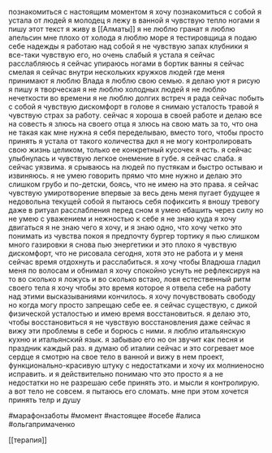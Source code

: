 
познакомиться с настоящим моментом
я хочу познакомиться с собой
я устала от людей
я молодец
я лежу в ванной 
я чувствую тепло ногами
я пишу этот текст 
я живу в [[Алматы]]
я не люблю гранат
я люблю апельсин
мне плохо от холода
я люблю море
я тестировщица
я подаю себе надежды
я работаю над собой
я не чувствую запах клубники
я все-таки чувствую его, но очень слабый
я устала
я сейчас расслабляюсь
я сейчас упираюсь ногами в бортик ванны
я сейчас смелая
я сейчас внутри нескольких кружков людей где меня принимают
я люблю Влада
я люблю свою семью.
я  делаю уют
я рисую 
я пишу
я творческая 
я не люблю холодных людей
я не люблю нечеткости во времени
я не люблю долгих  встреч 
я рада сейчас побыть с собой
я чувствую дискомфорт в голове
я снимаю усталость травой
я чувствую страх за работу. сейчас я хороша в своей работе и делаю все на совесть 
я злюсь на своего отца
я злюсь на свою мать за то, что она не такая как мне нужна
я себя переделываю, вместо того, чтобы просто принять
я устала от такого количества дкл
я не могу контролировать свою жизнь целиком, только ее конкретный кусочек
я есть.
я сейчас улыбнулась и чувствую легкое онемение в губе. 
я сейчас слаба.
я сейчас уязвима. 
я срываюсь на людей по пустякам и быстро остываю и извиняюсь. 
я не умею говорить прямо что мне нужно и делаю это слишком грубо и по-детски, боясь, что не имею на это права.
я сейчас чувствую умиротворение впервые за весь день
меня пугает будущее
я недовольна текущей собой
я пытаюсь себя пофиксить
я вношу тревогу даже в ритуал расслабления перед сном
я умею ебашить через силу но не умею с уважением и нежностью к себе
я не знаю куда я хочу двигаться
я не знаю чего я хочу, и я знаю одно, что хочу четко это понимать из чувства покоя
я предпочту бургер тортику
я пью слишком много газировки
я снова пью энергетики и это плохо
я чувствую дискомфорт, что не  рисовала сегодня, хотя это не работа и у меня сейчас время отдохнуть и расслабиться. 
я хочу чтобы Владюша гладил меня по волосам и обнимал
я хочу спокойно уснуть не рефлексируя на то во сколько я ложусь и во сколько встаю, ловя естественный ритм своего тела
я хочу чтобы это время которое я отвела себе на работу над этими высказываниями кончилось.
я хочу почувствовать свободу но когда могу просто запрещаю себе ее.
я сейчас существую, с дикой физической усталостью и имею время восстановиться.
я делаю это, чтобы восстановиться
я не чувствую восстановления даже сейчас
я вижу эти проблемы в себе и борюсь с ними.
я люблю итальянскую кухню и итальянский язык. я забываю его но он звучит как песня и праздник каждый раз. я думаю об италии сейчас и это согревает мое сердце
я смотрю на свое тело в ванной и вижу в нем проект, функционально-красивую штуку с недостатками и хочу их молниеносно исправить. и я действительно понимаю что это просто я а не недостатки но не разрешаю себе принять это. и мысли я контролирую. а вот тело не совсем. я пытаюсь его сломать.
мне при этом хочется принять телр и душу


#марафонзаботы  #момент #настоящее #осебе #алиса #ольгапримаченко 

[[терапия]]